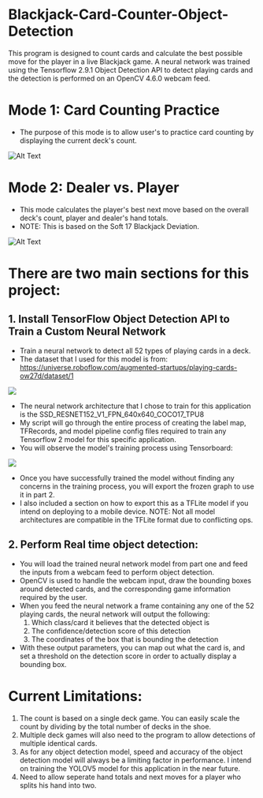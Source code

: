 # Blackjack-Card-Counter-Object-Detection



This program is designed to count cards and calculate the best possible move for the player in a live Blackjack game. A neural network was trained using the Tensorflow 2.9.1 Object Detection API to detect playing cards and the detection is performed on an OpenCV 4.6.0 webcam feed.



# Mode 1: Card Counting Practice
* The purpose of this mode is to allow user's to practice card counting by displaying the current deck's count.

![Alt Text](https://media.giphy.com/media/yDYbF1KRknihaDIqVb/giphy-downsized-large.gif)

# Mode 2: Dealer vs. Player
* This mode calculates the player's best next move based on the overall deck's count, player and dealer's hand totals.
* NOTE: This is based on the Soft 17 Blackjack Deviation.

![Alt Text](https://github.com/NpEric360/Blackjack-Card-Counter-Object-Detection/blob/main/pvd.gif)

# There are two main sections for this project:

## 1. Install TensorFlow Object Detection API to Train a Custom Neural Network
* Train a neural network to detect all 52 types of playing cards in a deck. 
* The dataset that I used for this model is from: https://universe.roboflow.com/augmented-startups/playing-cards-ow27d/dataset/1

<img src="https://i.imgur.com/sFVkPm7.png"/>


* The neural network architecture that I chose to train for this application is the SSD_RESNET152_V1_FPN_640x640_COCO17_TPU8
* My script will go through the entire process of creating the label map, TFRecords, and model pipeline config files required to train any Tensorflow 2 model for this specific application.
* You will observe the model's training process using Tensorboard: 

<img src = "https://i.imgur.com/ABy3j4Z.png"/> 


* Once you have successfully trained the model without finding any concerns in the training process, you will export the frozen graph to use it in part 2.
* I also included a section on how to export this as a TFLite model if you intend on deploying to a mobile device. NOTE: Not all model architectures are compatible in the TFLite format due to conflicting ops.

## 2. Perform Real time object detection:
* You will load the trained neural network model from part one and feed the inputs from a webcam feed to perform object detection. 
* OpenCV is used to handle the webcam input, draw the bounding boxes around detected cards, and the corresponding game information required by the user.
* When you feed the neural network a frame containing any one of the 52 playing cards, the neural network will output the following:
  1. Which class/card it believes that the detected object is
  2. The confidence/detection score of this detection
  3. The coordinates of the box that is bounding the detection
* With these output parameters, you can map out what the card is, and set a threshold on the detection score in order to actually display a bounding box.


# Current Limitations:
1. The count is based on a single deck game. You can easily scale the count by dividing by the total number of decks in the shoe.
2. Multiple deck games will also need to the program to allow detections of multiple identical cards.
3. As for any object detection model, speed and accuracy of the object detection model will always be a limiting factor in performance. I intend on training the YOLOV5 model for this application in the near future.
4. Need to allow seperate hand totals and next moves for a player who splits his hand into two.
